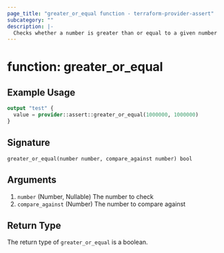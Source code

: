 ```yaml
---
page_title: "greater_or_equal function - terraform-provider-assert"
subcategory: ""
description: |-
  Checks whether a number is greater than or equal to a given number
---
```


# function: greater_or_equal



## Example Usage

```terraform
output "test" {
  value = provider::assert::greater_or_equal(1000000, 1000000)
}
```

## Signature

<!-- signature generated by tfplugindocs -->
```text
greater_or_equal(number number, compare_against number) bool
```

## Arguments

<!-- arguments generated by tfplugindocs -->
1. `number` (Number, Nullable) The number to check
1. `compare_against` (Number) The number to compare against


## Return Type

The return type of `greater_or_equal` is a boolean.
